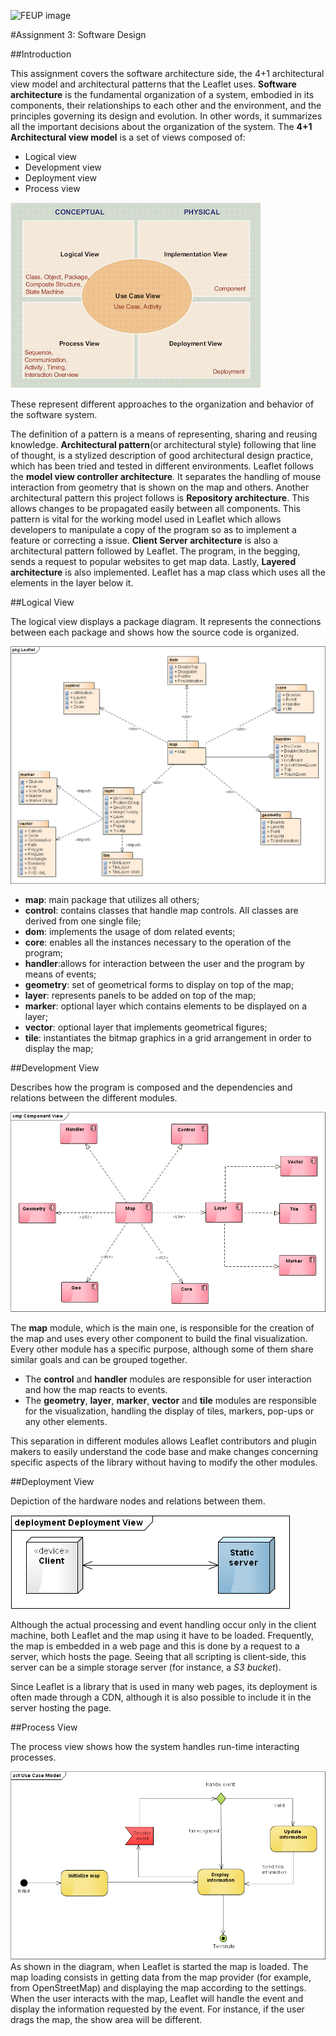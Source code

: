 ![FEUP image](https://sigarra.up.pt/feup/pt/WEB_GESSI_DOCS.download_file?p_name=F-370784536/logo_cores_oficiais.jpg)

#Assignment 3: Software Design

##Introduction

This assignment covers the software architecture side, the 4+1 architectural view model and architectural patterns that the Leaflet uses. **Software architecture** is the fundamental organization of a system, embodied in its components, their relationships to each other and the environment, and the principles governing its design and evolution. In other words, it summarizes all the important decisions about the organization of the system.
The **4+1 Architectural view model** is a set of views composed of:
*   Logical view
*   Development view
*   Deployment view
*   Process view

![4+1 View Model](https://raw.githubusercontent.com/DiogoMCampos/Leaflet/ESOF-Documentation/ESOF-docs/resources/4%2B1architechture.png)

These represent different approaches to the organization and behavior of the software system.

The definition of a pattern is a means of representing, sharing and reusing knowledge. **Architectural pattern**(or architectural style) following that line of thought, is a stylized description of good architectural design practice, which has been tried and tested in different environments.
Leaflet follows the **model view controller architecture**. It separates the handling of mouse interaction from geometry that is shown on the map and others.
Another architectural pattern this project follows is **Repository architecture**. This allows changes to be propagated easily between all components. This pattern is vital for the working model used in Leaflet which allows developers to manipulate a copy of the program so as to implement a feature or correcting a issue.
**Client Server architecture** is also a architectural pattern followed by Leaflet. The program, in the begging, sends a request to popular websites to get map data.
Lastly, **Layered architecture** is also implemented. Leaflet has a map class which uses all the elements in the layer below it.


##Logical View

The logical view displays a package diagram. It represents the connections between each package and shows how the source code is organized.

![Package diagram](https://raw.githubusercontent.com/DiogoMCampos/Leaflet/ESOF-Documentation/ESOF-docs/resources/Package%20Diagram.png)

*   **map**: main package that utilizes all others;
*   **control**: contains classes that handle map controls. All classes are derived from one single file;
*   **dom**: implements the usage of dom related events;
*   **core**: enables all the instances necessary to the operation of the program;
*   **handler**:allows for interaction between the user and the program by means of events;
*   **geometry**: set of geometrical forms to display on top of the map;
*   **layer**: represents panels to be added on top of the map;
*   **marker**: optional layer which contains elements to be displayed on a layer;
*   **vector**: optional layer that implements geometrical figures;
*   **tile**: instantiates the bitmap graphics in a grid arrangement in order to display the map;

##Development View

Describes how the program is composed and the dependencies and relations between the different modules.

![Component View](https://raw.githubusercontent.com/DiogoMCampos/Leaflet/ESOF-Documentation/ESOF-docs/resources/Component%20View.png)

The **map** module, which is the main one, is responsible for the creation of the map and uses every other component to build the final visualization. Every other module has a specific purpose, although some of them share similar goals and can be grouped together.

*   The **control** and **handler** modules are responsible for user interaction and how the map reacts to events.
*   The **geometry**, **layer**, **marker**, **vector** and **tile** modules are responsible for the visualization, handling the display of tiles, markers, pop-ups or any other elements.

This separation in different modules allows Leaflet contributors and plugin makers to easily understand the code base and make changes concerning specific aspects of the library without having to modify the other modules.

##Deployment View

Depiction of the hardware nodes and relations between them.

![Deployment View](https://raw.githubusercontent.com/DiogoMCampos/Leaflet/ESOF-Documentation/ESOF-docs/resources/Deployment%20View.png)

Although the actual processing and event handling occur only in the client machine, both Leaflet and the map using it have to be loaded. Frequently, the map is embedded in a web page and this is done by a request to a server, which hosts the page. Seeing that all scripting is client-side, this server can be a simple storage server (for instance, a *S3 bucket*).

Since Leaflet is a library that is used in many web pages, its deployment is often made through a CDN, although it is also possible to include it in the server hosting the page.

##Process View

The process view shows how the system handles run-time interacting processes.

![Process View](https://raw.githubusercontent.com/DiogoMCampos/Leaflet/ESOF-Documentation/ESOF-docs/resources/Activity%20Diagram.png)
As shown in the diagram, when Leaflet is started the map is loaded. The map loading consists in getting data from the map provider (for example, from OpenStreetMap) and displaying the map according to the settings.
When the user interacts with the map, Leaflet will handle the event and display the information requested by the event. For instance, if the user drags the map, the show area will be different.
